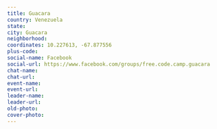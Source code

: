 ```yaml
---
title: Guacara
country: Venezuela
state: 
city: Guacara
neighborhood: 
coordinates: 10.227613, -67.877556
plus-code:
social-name: Facebook
social-url: https://www.facebook.com/groups/free.code.camp.guacara
chat-name:
chat-url:
event-name:
event-url:
leader-name:
leader-url:
old-photo: 
cover-photo:
---
```

